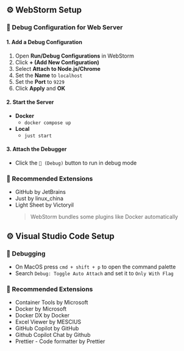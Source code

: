 ## ⚙️ WebStorm Setup

### 🐞 Debug Configuration for Web Server

#### 1. Add a Debug Configuration

1. Open **Run/Debug Configurations** in WebStorm
2. Click **+ (Add New Configuration)**
3. Select **Attach to Node.js/Chrome**
4. Set the **Name** to `localhost`
5. Set the **Port** to `9229`
6. Click **Apply** and **OK**

#### 2. Start the Server

- **Docker**
  - `docker compose up`
- **Local**
  - `just start`

#### 3. Attach the Debugger

- Click the `🐞 (Debug)` button to run in debug mode

### 🧰 Recommended Extensions

- GitHub by JetBrains
- Just by linux_china
- Light Sheet by Victoryil
  > WebStorm bundles some plugins like Docker automatically

## ⚙️ Visual Studio Code Setup

### 🐞 Debugging

- On MacOS press `cmd + shift + p` to open the command palette
- Search `Debug: Toggle Auto Attach` and set it to `Only With Flag`

### 🧰 Recommended Extensions

- Container Tools by Microsoft
- Docker by Microsoft
- Docker DX by Docker
- Excel Viewer by MESCIUS
- GitHub Copilot by GitHub
- Github Copilot Chat by Github
- Prettier - Code formatter by Prettier
